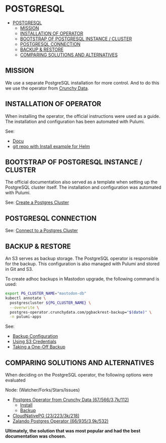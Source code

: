 POSTGRESQL
==========

- [POSTGRESQL](#postgresql)
  - [MISSION](#mission)
  - [INSTALLATION OF OPERATOR](#installation-of-operator)
  - [BOOTSTRAP OF POSTGRESQL INSTANCE / CLUSTER](#bootstrap-of-postgresql-instance--cluster)
  - [POSTGRESQL CONNECTION](#postgresql-connection)
  - [BACKUP \& RESTORE](#backup--restore)
  - [COMPARING SOLUTIONS AND ALTERNATIVES](#comparing-solutions-and-alternatives)


MISSION
-------

We use a separate PostgreSQL installation for more control. And to do this
we use the operator from [Crunchy Data](https://www.crunchydata.com/).

INSTALLATION OF OPERATOR
------------------------

When installing the operator, the official instructions were used as a
guide. The installation and configuration has been automated with Pulumi.

See:
 - [Docu](https://access.crunchydata.com/documentation/postgres-operator/latest/installation/helm)
 - [git repo with Install example for Helm](https://github.com/CrunchyData/postgres-operator-examples/tree/main/helm/install)


BOOTSTRAP OF POSTGRESQL INSTANCE / CLUSTER
------------------------------------------

The official documentation also served as a template when setting up the
PostgreSQL cluster itself. The installation and configuration was
automated with Pulumi.

See: [Create a Postgres Cluster](https://access.crunchydata.com/documentation/postgres-operator/latest/tutorials/basic-setup/create-cluster)


POSTGRESQL CONNECTION
---------------------

See: [Connect to a Postgres Cluster](https://access.crunchydata.com/documentation/postgres-operator/latest/tutorials/basic-setup/connect-cluster)


BACKUP & RESTORE
----------------

An S3 serves as backup storage. The PostgreSQL operator is responsible
for the backup. This configuration is also managed with Pulumi and
stored in Git and S3.

To create adhoc backups in Mastodon upgrade, the following command is
used:

```bash
export PG_CLUSTER_NAME="mastodon-db"
kubectl annotate \
  postgrescluster ${PG_CLUSTER_NAME} \
  --overwrite \
  postgres-operator.crunchydata.com/pgbackrest-backup="$(date)" \
  -n pulumi-apps
```

See:
- [Backup Configuration](https://access.crunchydata.com/documentation/postgres-operator/latest/tutorials/backups-disaster-recovery/backups)
- [Using S3 Credentials](https://access.crunchydata.com/documentation/postgres-operator/latest/tutorials/backups-disaster-recovery/backups#using-s3-credentials)
- [Taking a One-Off Backup](https://access.crunchydata.com/documentation/postgres-operator/latest/tutorials/backups-disaster-recovery/backup-management#taking-a-one-off-backup)


COMPARING SOLUTIONS AND ALTERNATIVES
------------------------------------

When deciding on the PostgreSQL operator, the following options were evaluated

Node: (Watcher/Forks/Stars/Issues)

- [Postgres Operator from Crunchy Data (67/566/3,7k/112)](https://github.com/CrunchyData/postgres-operator)
  - [Install](https://access.crunchydata.com/documentation/postgres-operator/latest/installation)
  - [Backup](https://access.crunchydata.com/documentation/postgres-operator/latest/tutorials/basic-setup)
- [CloudNativePG (23/223/3k/218)](https://github.com/cloudnative-pg/cloudnative-pg/tree/main)
- [Zalando Postgres Operator (66/935/3,9k/532)](https://github.com/zalando/postgres-operator)

**Ultimately, the solution that was most popular and had the best documentation was chosen.**